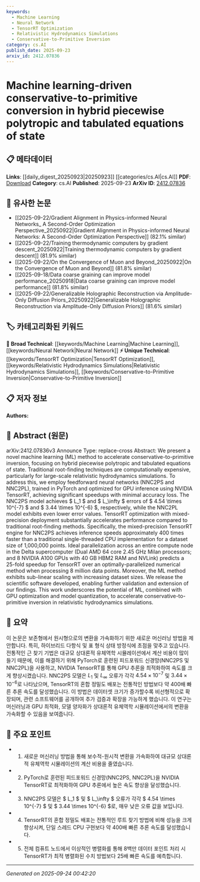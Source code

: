 ```yaml
---
keywords:
  - Machine Learning
  - Neural Network
  - TensorRT Optimization
  - Relativistic Hydrodynamics Simulations
  - Conservative-to-Primitive Inversion
category: cs.AI
publish_date: 2025-09-23
arxiv_id: 2412.07836
---
```


<!-- KEYWORD_LINKING_METADATA:
{
  "processed_timestamp": "2025-09-24T00:42:20.755831",
  "vocabulary_version": "1.0",
  "selected_keywords": [
    "Machine Learning",
    "Neural Network",
    "TensorRT Optimization",
    "Relativistic Hydrodynamics Simulations",
    "Conservative-to-Primitive Inversion"
  ],
  "rejected_keywords": [],
  "similarity_scores": {
    "Machine Learning": 0.85,
    "Neural Network": 0.8,
    "TensorRT Optimization": 0.78,
    "Relativistic Hydrodynamics Simulations": 0.82,
    "Conservative-to-Primitive Inversion": 0.79
  },
  "extraction_method": "AI_prompt_based",
  "budget_applied": true,
  "candidates_json": {
    "candidates": [
      {
        "surface": "Machine learning",
        "canonical": "Machine Learning",
        "aliases": [
          "ML"
        ],
        "category": "broad_technical",
        "rationale": "Machine Learning is a foundational technique used in the paper, linking it to a broad range of computational methods.",
        "novelty_score": 0.3,
        "connectivity_score": 0.9,
        "specificity_score": 0.5,
        "link_intent_score": 0.85
      },
      {
        "surface": "Neural networks",
        "canonical": "Neural Network",
        "aliases": [
          "NN",
          "feedforward neural networks"
        ],
        "category": "broad_technical",
        "rationale": "Neural networks are central to the method proposed, facilitating connections to deep learning techniques.",
        "novelty_score": 0.4,
        "connectivity_score": 0.85,
        "specificity_score": 0.6,
        "link_intent_score": 0.8
      },
      {
        "surface": "TensorRT optimization",
        "canonical": "TensorRT Optimization",
        "aliases": [
          "NVIDIA TensorRT"
        ],
        "category": "unique_technical",
        "rationale": "TensorRT optimization is a unique aspect of the paper's approach, enhancing performance in ML applications.",
        "novelty_score": 0.75,
        "connectivity_score": 0.7,
        "specificity_score": 0.85,
        "link_intent_score": 0.78
      },
      {
        "surface": "Relativistic hydrodynamics simulations",
        "canonical": "Relativistic Hydrodynamics Simulations",
        "aliases": [],
        "category": "unique_technical",
        "rationale": "This is a specific application area of the paper, linking it to specialized simulation techniques.",
        "novelty_score": 0.8,
        "connectivity_score": 0.65,
        "specificity_score": 0.9,
        "link_intent_score": 0.82
      },
      {
        "surface": "Conservative-to-primitive inversion",
        "canonical": "Conservative-to-Primitive Inversion",
        "aliases": [],
        "category": "unique_technical",
        "rationale": "The core problem addressed by the paper, providing a direct link to computational physics.",
        "novelty_score": 0.7,
        "connectivity_score": 0.6,
        "specificity_score": 0.88,
        "link_intent_score": 0.79
      }
    ],
    "ban_list_suggestions": [
      "root-finding techniques",
      "traditional methods",
      "scientific software"
    ]
  },
  "decisions": [
    {
      "candidate_surface": "Machine learning",
      "resolved_canonical": "Machine Learning",
      "decision": "linked",
      "scores": {
        "novelty": 0.3,
        "connectivity": 0.9,
        "specificity": 0.5,
        "link_intent": 0.85
      }
    },
    {
      "candidate_surface": "Neural networks",
      "resolved_canonical": "Neural Network",
      "decision": "linked",
      "scores": {
        "novelty": 0.4,
        "connectivity": 0.85,
        "specificity": 0.6,
        "link_intent": 0.8
      }
    },
    {
      "candidate_surface": "TensorRT optimization",
      "resolved_canonical": "TensorRT Optimization",
      "decision": "linked",
      "scores": {
        "novelty": 0.75,
        "connectivity": 0.7,
        "specificity": 0.85,
        "link_intent": 0.78
      }
    },
    {
      "candidate_surface": "Relativistic hydrodynamics simulations",
      "resolved_canonical": "Relativistic Hydrodynamics Simulations",
      "decision": "linked",
      "scores": {
        "novelty": 0.8,
        "connectivity": 0.65,
        "specificity": 0.9,
        "link_intent": 0.82
      }
    },
    {
      "candidate_surface": "Conservative-to-primitive inversion",
      "resolved_canonical": "Conservative-to-Primitive Inversion",
      "decision": "linked",
      "scores": {
        "novelty": 0.7,
        "connectivity": 0.6,
        "specificity": 0.88,
        "link_intent": 0.79
      }
    }
  ]
}
-->

# Machine learning-driven conservative-to-primitive conversion in hybrid piecewise polytropic and tabulated equations of state

## 📋 메타데이터

**Links**: [[daily_digest_20250923|20250923]] [[categories/cs.AI|cs.AI]]
**PDF**: [Download](https://arxiv.org/pdf/2412.07836.pdf)
**Category**: cs.AI
**Published**: 2025-09-23
**ArXiv ID**: [2412.07836](https://arxiv.org/abs/2412.07836)

## 🔗 유사한 논문
- [[2025-09-22/Gradient Alignment in Physics-informed Neural Networks_ A Second-Order Optimization Perspective_20250922|Gradient Alignment in Physics-informed Neural Networks: A Second-Order Optimization Perspective]] (82.1% similar)
- [[2025-09-22/Training thermodynamic computers by gradient descent_20250922|Training thermodynamic computers by gradient descent]] (81.9% similar)
- [[2025-09-22/On the Convergence of Muon and Beyond_20250922|On the Convergence of Muon and Beyond]] (81.8% similar)
- [[2025-09-18/Data coarse graining can improve model performance_20250918|Data coarse graining can improve model performance]] (81.8% similar)
- [[2025-09-22/Generalizable Holographic Reconstruction via Amplitude-Only Diffusion Priors_20250922|Generalizable Holographic Reconstruction via Amplitude-Only Diffusion Priors]] (81.6% similar)

## 🏷️ 카테고리화된 키워드
**🧠 Broad Technical**: [[keywords/Machine Learning|Machine Learning]], [[keywords/Neural Network|Neural Network]]
**⚡ Unique Technical**: [[keywords/TensorRT Optimization|TensorRT Optimization]], [[keywords/Relativistic Hydrodynamics Simulations|Relativistic Hydrodynamics Simulations]], [[keywords/Conservative-to-Primitive Inversion|Conservative-to-Primitive Inversion]]

## 📋 저자 정보

**Authors:** 

## 📄 Abstract (원문)

arXiv:2412.07836v3 Announce Type: replace-cross 
Abstract: We present a novel machine learning (ML) method to accelerate conservative-to-primitive inversion, focusing on hybrid piecewise polytropic and tabulated equations of state. Traditional root-finding techniques are computationally expensive, particularly for large-scale relativistic hydrodynamics simulations. To address this, we employ feedforward neural networks (NNC2PS and NNC2PL), trained in PyTorch and optimized for GPU inference using NVIDIA TensorRT, achieving significant speedups with minimal accuracy loss. The NNC2PS model achieves $ L_1 $ and $ L_\infty $ errors of $ 4.54 \times 10^{-7} $ and $ 3.44 \times 10^{-6} $, respectively, while the NNC2PL model exhibits even lower error values. TensorRT optimization with mixed-precision deployment substantially accelerates performance compared to traditional root-finding methods. Specifically, the mixed-precision TensorRT engine for NNC2PS achieves inference speeds approximately 400 times faster than a traditional single-threaded CPU implementation for a dataset size of 1,000,000 points. Ideal parallelization across an entire compute node in the Delta supercomputer (Dual AMD 64 core 2.45 GHz Milan processors; and 8 NVIDIA A100 GPUs with 40 GB HBM2 RAM and NVLink) predicts a 25-fold speedup for TensorRT over an optimally-parallelized numerical method when processing 8 million data points. Moreover, the ML method exhibits sub-linear scaling with increasing dataset sizes. We release the scientific software developed, enabling further validation and extension of our findings. This work underscores the potential of ML, combined with GPU optimization and model quantization, to accelerate conservative-to-primitive inversion in relativistic hydrodynamics simulations.

## 📝 요약

이 논문은 보존형에서 원시형으로의 변환을 가속화하기 위한 새로운 머신러닝 방법을 제안합니다. 특히, 하이브리드 다항식 및 표 형식 상태 방정식에 초점을 맞추고 있습니다. 전통적인 근 찾기 기법은 대규모 상대론적 유체역학 시뮬레이션에서 계산 비용이 많이 들기 때문에, 이를 해결하기 위해 PyTorch로 훈련된 피드포워드 신경망(NNC2PS 및 NNC2PL)을 사용하고, NVIDIA TensorRT를 통해 GPU 추론을 최적화하여 속도를 크게 향상시켰습니다. NNC2PS 모델은 $L_1$ 및 $L_\infty$ 오류가 각각 $4.54 \times 10^{-7}$ 및 $3.44 \times 10^{-6}$로 나타났으며, TensorRT의 혼합 정밀도 배포는 전통적인 방법보다 약 400배 빠른 추론 속도를 달성했습니다. 이 방법은 데이터셋 크기가 증가할수록 비선형적으로 확장되며, 관련 소프트웨어를 공개하여 추가 검증과 확장을 가능하게 했습니다. 이 연구는 머신러닝과 GPU 최적화, 모델 양자화가 상대론적 유체역학 시뮬레이션에서의 변환을 가속화할 수 있음을 보여줍니다.

## 🎯 주요 포인트

- 1. 새로운 머신러닝 방법을 통해 보수적-원시적 변환을 가속화하여 대규모 상대론적 유체역학 시뮬레이션의 계산 비용을 줄였습니다.
- 2. PyTorch로 훈련된 피드포워드 신경망(NNC2PS, NNC2PL)을 NVIDIA TensorRT로 최적화하여 GPU 추론에서 높은 속도 향상을 달성했습니다.
- 3. NNC2PS 모델은 $ L_1 $ 및 $ L_\infty $ 오류가 각각 $ 4.54 \times 10^{-7} $ 및 $ 3.44 \times 10^{-6} $로, 매우 낮은 오류 값을 보입니다.
- 4. TensorRT의 혼합 정밀도 배포는 전통적인 루트 찾기 방법에 비해 성능을 크게 향상시켜, 단일 스레드 CPU 구현보다 약 400배 빠른 추론 속도를 달성했습니다.
- 5. 전체 컴퓨트 노드에서 이상적인 병렬화를 통해 8백만 데이터 포인트 처리 시 TensorRT가 최적 병렬화된 수치 방법보다 25배 빠른 속도를 예측합니다.


---

*Generated on 2025-09-24 00:42:20*